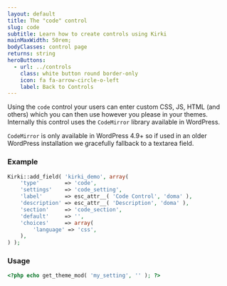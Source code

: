 ```yaml
---
layout: default
title: The "code" control
slug: code
subtitle: Learn how to create controls using Kirki
mainMaxWidth: 50rem;
bodyClasses: control page
returns: string
heroButtons:
  - url: ../controls
    class: white button round border-only
    icon: fa fa-arrow-circle-o-left
    label: Back to Controls
---
```


Using the `code` control your users can enter custom CSS, JS, HTML (and others) which you can then use however you please in your themes.
Internally this control uses the `CodeMirror` library available in WordPress.

`CodeMirror` is only available in WordPress 4.9+ so if used in an older WordPress installation we gracefully fallback to a textarea field.

### Example

```php
Kirki::add_field( 'kirki_demo', array(
	'type'        => 'code',
	'settings'    => 'code_setting',
	'label'       => esc_attr__( 'Code Control', 'doma' ),
	'description' => esc_attr__( 'Description', 'doma' ),
	'section'     => 'code_section',
	'default'     => '',
	'choices'     => array(
		'language' => 'css',
	),
) );
```

### Usage

```php
<?php echo get_theme_mod( 'my_setting', '' ); ?>
```
